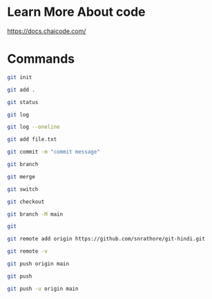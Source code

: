 # Learn More About code
https://docs.chaicode.com/
# Commands
```bash
git init
```
```bash
git add .
```
```bash
git status 
```
```bash
git log
```
```bash
git log --oneline 
```
```bash
git add file.txt
```
```bash
git commit -m "commit message"
```
```bash
git branch 
```
```bash
git merge
```
```bash
git switch
```
```bash
git checkout
```
```bash
git branch -M main
```
```bash
git 
```
```bash
git remote add origin https://github.com/snrathore/git-hindi.git
```
```bash
git remote -v
```
```bash
git push origin main
```
```bash
git push
```
```bash
git push -u origin main
```
